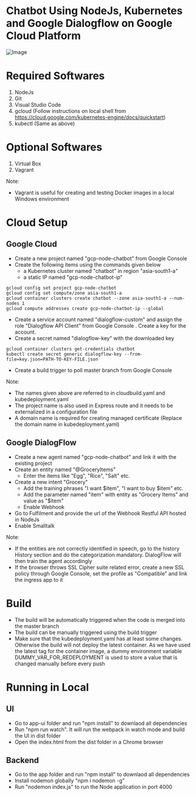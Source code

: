 # Chatbot Using NodeJs, Kubernetes and Google Dialogflow on Google Cloud Platform

![Image](../blob/master/chatbot.jpeg?raw=true)


# Required Softwares

1. NodeJs
2. Git
3. Visual Studio Code
4. gcloud (Follow instructions on local shell from https://cloud.google.com/kubernetes-engine/docs/quickstart)
5. kubectl (Same as above)

# Optional Softwares

1. Virtual Box
2. Vagrant

Note: 

- Vagrant is useful for creating and testing Docker images in a local Windows environment

# Cloud Setup

## Google Cloud

- Create a new project named "gcp-node-chatbot" from Google Console
- Create the following items using the commands given below
  - a Kubernetes cluster named "chatbot" in region "asia-south1-a" 
  - a static IP named "gcp-node-chatbot-ip"

```
gcloud config set project gcp-node-chatbot
gcloud config set compute/zone asia-south1-a
gcloud container clusters create chatbot --zone asia-south1-a --num-nodes 1
gcloud compute addresses create gcp-node-chatbot-ip --global
```
- Create a service account named "dialogflow-custom" and assign the role "Dialogflow API Client" from Google Console . Create a key for the account.
- Create a secret named "dialogflow-key" with the downloaded key
```
gcloud container clusters get-credentials chatbot
kubectl create secret generic dialogflow-key --from-file=key.json=PATH-TO-KEY-FILE.json
```
- Create a build trigger to poll master branch from Google Console

Note: 

- The names given above are referred to in cloudbuild.yaml and kubedeployment.yaml
- The project name is also used in Express route and it needs to be externalized in a configuration file
- A domain name is required for creating managed certificate (Replace the domain name in kubedeployment.yaml)

## Google DialogFlow

- Create a new agent named "gcp-node-chatbot" and link it with the existing project
- Create an entity named "@GroceryItems"
   - Enter the items like "Egg", "Rice", "Salt" etc.
- Create a new intent "Grocery"
   - Add the training phrases "I want $item", "I want to buy $item" etc.
   - Add the parameter named "item" with entity as "Grocery Items" and value as "$item"
   - Enable Webhook
-  Go to Fulfilment and provide the url of the Webhook Restful API hosted in NodeJs
- Enable Smalltalk

Note:

- If the entities are not correctly identified in speech, go to the history History section and do the categorization mandatory. DialogFlow will then train the agent accordingly
- If the browser throws SSL Cipher suite related error, create a new SSL policy through Google Console, set the profile as "Compatible" and link the ingress app to it

# Build

- The build will be automatically triggered when the code is merged into the master branch
- The build can be manually triggered using the build trigger
- Make sure that the kubedeployment.yaml has at least some changes. Otherwise the build will not deploy the latest container. As we have used the latest tag for the container image, a dummy environment variable DUMMY_VAR_FOR_REDEPLOYMENT is used to store a value that is changed manually before every push


# Running in Local

## UI

- Go to app-ui folder and run "npm install" to downlaod all dependencies 
- Run "npm run watch". It will run the webpack in watch mode and build the UI in dist folder
- Open the index.html from the dist folder in a Chrome browser

## Backend

- Go to the app folder and run "npm install" to downlaod all dependencies 
- Install nodemon globally "npm i nodemon -g"
- Run "nodemon index.js" to run the Node application in port 4000